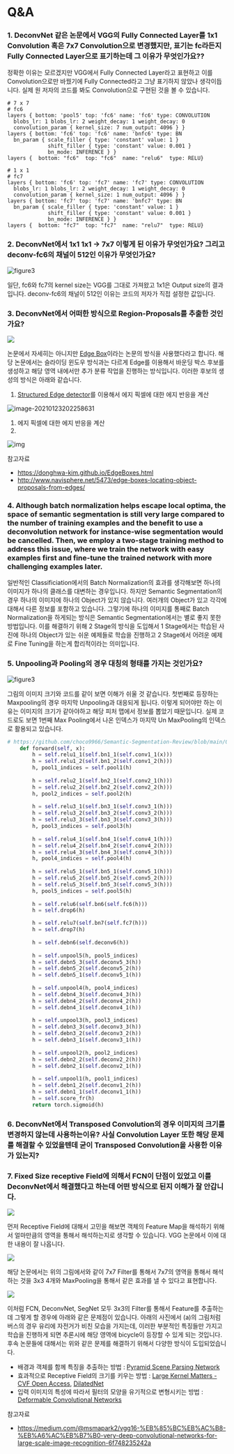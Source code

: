 # Q&A 

### 1. DeconvNet 같은 논문에서 VGG의 Fully Connected Layer를 1x1 Convolution 혹은 7x7 Convolution으로 변경했지만, 표기는 fc라든지 Fully Connected Layer으로 표기하는데 그 이유가 무엇인가요??  

정확한 이유는 모르겠지만 VGG에서 Fully Connected Layer라고 표현하고 이를 Convolution으로만 바꿨기에 Fully Connected라고 그냥 표기하지 않았나 생각이듭니다. 실제 원 저자의 코드를 봐도 Convolution으로 구현된 것을 볼 수 있습니다. 

```
# 7 x 7
# fc6
layers { bottom: 'pool5' top: 'fc6' name: 'fc6' type: CONVOLUTION
  blobs_lr: 1 blobs_lr: 2 weight_decay: 1 weight_decay: 0
  convolution_param { kernel_size: 7 num_output: 4096 } }
layers { bottom: 'fc6' top: 'fc6' name: 'bnfc6' type: BN
  bn_param { scale_filler { type: 'constant' value: 1 }
             shift_filler { type: 'constant' value: 0.001 }
             bn_mode: INFERENCE } }
layers {  bottom: "fc6"  top: "fc6"  name: "relu6"  type: RELU}

# 1 x 1
# fc7
layers { bottom: 'fc6' top: 'fc7' name: 'fc7' type: CONVOLUTION
  blobs_lr: 1 blobs_lr: 2 weight_decay: 1 weight_decay: 0
  convolution_param { kernel_size: 1 num_output: 4096 } }
layers { bottom: 'fc7' top: 'fc7' name: 'bnfc7' type: BN
  bn_param { scale_filler { type: 'constant' value: 1 }
             shift_filler { type: 'constant' value: 0.001 }
             bn_mode: INFERENCE } }
layers {  bottom: "fc7"  top: "fc7"  name: "relu7"  type: RELU}
```

### 2. DeconvNet에서 1x1 1x1 -> 7x7 이렇게 된 이유가 무엇인가요? 그리고 deconv-fc6의 채널이 512인 이유가 무엇인가요? 

![figure3](https://drive.google.com/uc?export=view&id=1tF4Gpc9WskzkuKZ4a9Zahf57Dx5QioNB)

일단, fc6와 fc7의 kernel size는 VGG를 그대로 가져왔고 1x1은 Output size의 결과입니다. deconv-fc6의 채널이 512인 이유는 코드의 저자가 직접 설정한 값입니다. 

### 3. DeconvNet에서 어떠한 방식으로 Region-Proposals를 추출한 것인가요? 

![](https://drive.google.com/uc?export=view&id=1nxpPorNlv85wSNBbdSS4w9Icdh9ozSKC)

논문에서 자세히는 아니지만 [Edge Box](https://pdollar.github.io/files/papers/ZitnickDollarECCV14edgeBoxes.pdf)이라는 논문의 방식을 사용했다라고 합니다. 해당 논문에서는 슬라이딩 윈도우 방식과는 다르게 Edge를 이용해서 바운딩 박스 후보를 생성하고 해당 영역 내에서만 추가 분류 작업을 진행하는 방식입니다. 이러한 후보의 생성의 방식은 아래와 같습니다. 

1. [Structured Edge detector](https://arxiv.org/pdf/1406.5549.pdf)를 이용해서 에지 픽셀에 대한 에지 반응을 계산 

![image-20210123202258631](C:\Users\지뇽쿤\AppData\Roaming\Typora\typora-user-images\image-20210123202258631.png)



1. 에지 픽셀에 대한 에지 반응을 계산 
2. 

![img](http://amroamroamro.github.io/mexopencv/opencv_contrib/structured_edge_detection_demo_01.png)



참고자료 

- https://donghwa-kim.github.io/EdgeBoxes.html
- http://www.navisphere.net/5473/edge-boxes-locating-object-proposals-from-edges/



### 4.  Although batch normalization helps escape local optima, the space of semantic segmentation is still very large compared to the number of training examples and the benefit to use a deconvolution network for instance-wise segmentation would be cancelled. Then, we employ a two-stage training method to address this issue, where we train the network with easy examples first and fine-tune the trained network with more challenging examples later.

일반적인 Classificiation에서의 Batch Normalization의 효과를 생각해보면 하나의 이미지가 하나의 클래스를 대변하는 경우입니다. 하지만 Semantic Segmentation의 경우 하나의 이미지에 하나의 Object가 있지 않습니다. 여러개의 Object가 있고 각각에 대해서 다른 정보를 포함하고 있습니다. 그렇기에 하나의 이미지를 통째로 Batch Normalization을 하게되는 방식은 Semantic Segmentation에서는 별로 좋지 못한 방법입니다. 이를 해결하기 위해 2 Stage의 방식을 도입해서 1 Stage에서는 학습된 사진에 하나의 Object가 있는 쉬운 예제들로 학습을 진행하고 2 Stage에서 어려운 예제로 Fine Tuning을 하는게 합리적이라는 의미입니다. 

### 5. Unpooling과 Pooling의 경우 대칭의 형태를 가지는 것인가요? 

![figure3](https://drive.google.com/uc?export=view&id=1tF4Gpc9WskzkuKZ4a9Zahf57Dx5QioNB)

그림의 이미지 크기와 코드를 같이 보면 이해가 쉬울 것 같습니다. 첫번째로 등장하는 Maxpooling의 경우 마지막 Unpooling과 대응되게 됩니다. 이렇게 되어야만 하는 이유는 이미지의 크기가 같아야하고 해당 피처 맵에서 정보를 뽑았기 때문입니다. 실제 코드로도 보면 1번째 Max Pooling에서 나온 인덱스가 마지막 Un MaxPooling의 인덱스로 활용되고 있습니다. 

```python
# https://github.com/choco9966/Semantic-Segmentation-Review/blob/main/002.%20DeconvNet/code/DeconvNet%20(VOC%20Format).ipynb
    def forward(self, x):
        h = self.relu1_1(self.bn1_1(self.conv1_1(x)))
        h = self.relu1_2(self.bn1_2(self.conv1_2(h)))
        h, pool1_indices = self.pool1(h)
        
        h = self.relu2_1(self.bn2_1(self.conv2_1(h)))
        h = self.relu2_2(self.bn2_2(self.conv2_2(h)))
        h, pool2_indices = self.pool2(h)
        
        h = self.relu3_1(self.bn3_1(self.conv3_1(h)))
        h = self.relu3_2(self.bn3_2(self.conv3_2(h)))
        h = self.relu3_3(self.bn3_3(self.conv3_3(h)))
        h, pool3_indices = self.pool3(h)
        
        h = self.relu4_1(self.bn4_1(self.conv4_1(h)))
        h = self.relu4_2(self.bn4_2(self.conv4_2(h)))
        h = self.relu4_3(self.bn4_3(self.conv4_3(h)))
        h, pool4_indices = self.pool4(h)
        
        h = self.relu5_1(self.bn5_1(self.conv5_1(h)))
        h = self.relu5_2(self.bn5_2(self.conv5_2(h)))
        h = self.relu5_3(self.bn5_3(self.conv5_3(h)))
        h, pool5_indices = self.pool5(h)
        
        h = self.relu6(self.bn6(self.fc6(h)))
        h = self.drop6(h)

        h = self.relu7(self.bn7(self.fc7(h)))
        h = self.drop7(h)
        
        h = self.debn6(self.deconv6(h))
        
        h = self.unpool5(h, pool5_indices)
        h = self.debn5_3(self.deconv5_3(h))
        h = self.debn5_2(self.deconv5_2(h))
        h = self.debn5_1(self.deconv5_1(h))
        
        h = self.unpool4(h, pool4_indices)
        h = self.debn4_3(self.deconv4_3(h))
        h = self.debn4_2(self.deconv4_2(h))
        h = self.debn4_1(self.deconv4_1(h))
        
        h = self.unpool3(h, pool3_indices)
        h = self.debn3_3(self.deconv3_3(h))
        h = self.debn3_2(self.deconv3_2(h))
        h = self.debn3_1(self.deconv3_1(h))
        
        h = self.unpool2(h, pool2_indices)
        h = self.debn2_2(self.deconv2_2(h))
        h = self.debn2_1(self.deconv2_1(h))
        
        h = self.unpool1(h, pool1_indices)
        h = self.debn1_2(self.deconv1_2(h))
        h = self.debn1_1(self.deconv1_1(h))
        h = self.score_fr(h)        
        return torch.sigmoid(h)
```

### 6. DeconvNet에서 Transposed Convolution의 경우 이미지의 크기를 변경하지 않는데 사용하는이유? 사실 Convolution Layer 또한 해당 문제를 해결할 수 있었을텐데 굳이 Transposed Convolution을 사용한 이유가 있는지? 



### 7. Fixed Size receptive Field에 의해서 FCN이 단점이 있었고 이를 DeconvNet에서 해결했다고 하는데 어떤 방식으로 된지 이해가 잘 안갑니다. 

![](https://drive.google.com/uc?export=view&id=1JM0QWgdrUDfYvI9JLNhLCg-EIZVTTJv8)

먼저 Receptive Field에 대해서 고민을 해보면 객체의 Feature Map을 해석하기 위해서 얼마만큼의 영역을 통해서 해석하는지로 생각할 수 있습니다. VGG 논문에서 이에 대한 내용이 잘 나옵니다. 

![](https://drive.google.com/uc?export=view&id=1y3IlcOB8axVD-fbGjKe44FMyXkVq7Jzx)

해당 논문에서는 위의 그림에서와 같이 7x7 Filter를 통해서 7x7의 영역을 통해서 해석하는 것을 3x3 4개와 MaxPooling을 통해서 같은 효과를 낼 수 있다고 표현합니다. 

![](https://drive.google.com/uc?export=view&id=1w5k2PxSvIpUgJKa8fn7nAjkE5bV2MHFQ)

이처럼 FCN, DeconvNet, SegNet 모두 3x3의 Filter를 통해서 Feature를 추출하는데 그렇게 할 경우에 아래와 같은 문제점이 있습니다. 아래의 사진에서 (a)의 그림처럼 버스의 경우 유리에 자전거가 비친 모습을 가지는데, 이러한 부분적인 특징들만 가지고 학습을 진행하게 되면 추론시에 해당 영역에 bicycle이 등장할 수 있게 되는 것입니다. 후속 논문들에 대해서는 위와 같은 문제를 해결하기 위해서 다양한 방식이 도입되었습니다. 

- 배경과 객체를 함께 특징을 추출하는 방법 : [Pyramid Scene Parsing Network](https://arxiv.org/abs/1612.01105)
- 효과적으로 Receptive Field의 크기를 키우는 방법 : [Large Kernel Matters - CVF Open Access](https://openaccess.thecvf.com/content_cvpr_2017/papers/Peng_Large_Kernel_Matters_CVPR_2017_paper.pdf), [DilatedNet](https://arxiv.org/abs/1511.07122)
- 입력 이미지의 특성에 따라서 필터의 모양을 유기적으로 변형시키는 방법 : [Deformable Convolutional Networks](https://arxiv.org/abs/1703.06211)

참고자료 

- https://medium.com/@msmapark2/vgg16-%EB%85%BC%EB%AC%B8-%EB%A6%AC%EB%B7%B0-very-deep-convolutional-networks-for-large-scale-image-recognition-6f748235242a

  